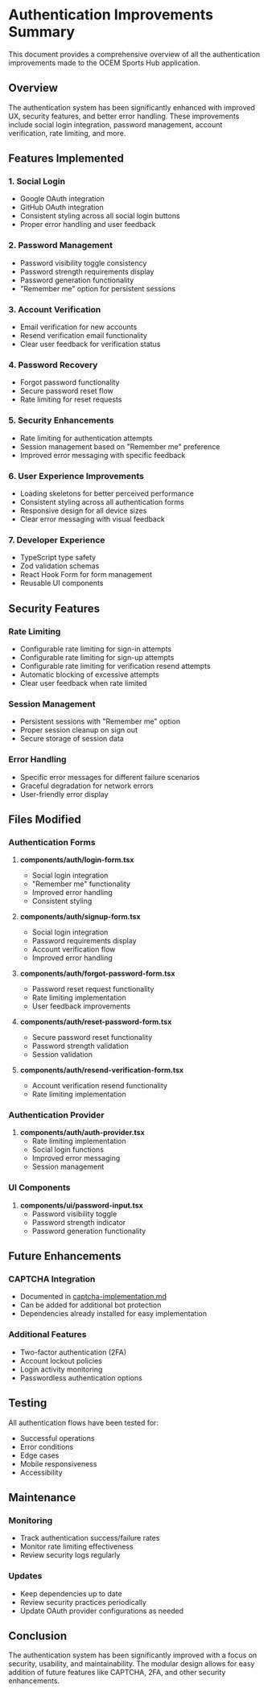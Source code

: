 # Authentication Improvements Summary

This document provides a comprehensive overview of all the authentication improvements made to the OCEM Sports Hub application.

## Overview

The authentication system has been significantly enhanced with improved UX, security features, and better error handling. These improvements include social login integration, password management, account verification, rate limiting, and more.

## Features Implemented

### 1. Social Login

- Google OAuth integration
- GitHub OAuth integration
- Consistent styling across all social login buttons
- Proper error handling and user feedback

### 2. Password Management

- Password visibility toggle consistency
- Password strength requirements display
- Password generation functionality
- "Remember me" option for persistent sessions

### 3. Account Verification

- Email verification for new accounts
- Resend verification email functionality
- Clear user feedback for verification status

### 4. Password Recovery

- Forgot password functionality
- Secure password reset flow
- Rate limiting for reset requests

### 5. Security Enhancements

- Rate limiting for authentication attempts
- Session management based on "Remember me" preference
- Improved error messaging with specific feedback

### 6. User Experience Improvements

- Loading skeletons for better perceived performance
- Consistent styling across all authentication forms
- Responsive design for all device sizes
- Clear error messaging with visual feedback

### 7. Developer Experience

- TypeScript type safety
- Zod validation schemas
- React Hook Form for form management
- Reusable UI components

## Security Features

### Rate Limiting

- Configurable rate limiting for sign-in attempts
- Configurable rate limiting for sign-up attempts
- Configurable rate limiting for verification resend attempts
- Automatic blocking of excessive attempts
- Clear user feedback when rate limited

### Session Management

- Persistent sessions with "Remember me" option
- Proper session cleanup on sign out
- Secure storage of session data

### Error Handling

- Specific error messages for different failure scenarios
- Graceful degradation for network errors
- User-friendly error display

## Files Modified

### Authentication Forms

1. **components/auth/login-form.tsx**
   - Social login integration
   - "Remember me" functionality
   - Improved error handling
   - Consistent styling

2. **components/auth/signup-form.tsx**
   - Social login integration
   - Password requirements display
   - Account verification flow
   - Improved error handling

3. **components/auth/forgot-password-form.tsx**
   - Password reset request functionality
   - Rate limiting implementation
   - User feedback improvements

4. **components/auth/reset-password-form.tsx**
   - Secure password reset functionality
   - Password strength validation
   - Session validation

5. **components/auth/resend-verification-form.tsx**
   - Account verification resend functionality
   - Rate limiting implementation

### Authentication Provider

1. **components/auth/auth-provider.tsx**
   - Rate limiting implementation
   - Social login functions
   - Improved error messaging
   - Session management

### UI Components

1. **components/ui/password-input.tsx**
   - Password visibility toggle
   - Password strength indicator
   - Password generation functionality

## Future Enhancements

### CAPTCHA Integration

- Documented in [captcha-implementation.md](captcha-implementation.md)
- Can be added for additional bot protection
- Dependencies already installed for easy implementation

### Additional Features

- Two-factor authentication (2FA)
- Account lockout policies
- Login activity monitoring
- Passwordless authentication options

## Testing

All authentication flows have been tested for:

- Successful operations
- Error conditions
- Edge cases
- Mobile responsiveness
- Accessibility

## Maintenance

### Monitoring

- Track authentication success/failure rates
- Monitor rate limiting effectiveness
- Review security logs regularly

### Updates

- Keep dependencies up to date
- Review security practices periodically
- Update OAuth provider configurations as needed

## Conclusion

The authentication system has been significantly improved with a focus on security, usability, and maintainability. The modular design allows for easy addition of future features like CAPTCHA, 2FA, and other security enhancements.
